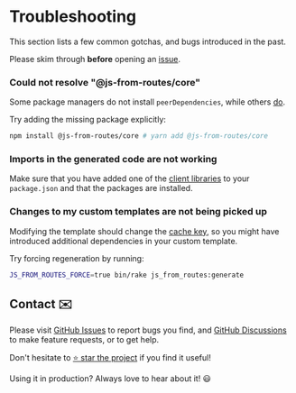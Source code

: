 [project]: https://github.com/ElMassimo/js_from_routes
[GitHub Issues]: https://github.com/ElMassimo/js_from_routes/issues?q=is%3Aissue+is%3Aopen+sort%3Aupdated-desc
[GitHub Discussions]: https://github.com/ElMassimo/js_from_routes/discussions
[client]: /client/
[cache key]: /guide/codegen.html#caching-📦

# Troubleshooting

This section lists a few common gotchas, and bugs introduced in the past.

Please skim through __before__ opening an [issue][GitHub Issues].

### Could not resolve "@js-from-routes/core"

Some package managers do not install `peerDependencies`, while others [do](https://github.com/npm/rfcs/blob/latest/implemented/0025-install-peer-deps.md).

Try adding the missing package explicitly:

```bash
npm install @js-from-routes/core # yarn add @js-from-routes/core
```

### Imports in the generated code are not working

Make sure that you have added one of the [client libraries][client] to your `package.json` and that the packages are installed.

### Changes to my custom templates are not being picked up

Modifying the template should change the [cache key], so you might have introduced additional dependencies in your custom template.

Try forcing regeneration by running:

```bash
JS_FROM_ROUTES_FORCE=true bin/rake js_from_routes:generate
```

## Contact ✉️

Please visit [GitHub Issues] to report bugs you find, and [GitHub Discussions] to make feature requests, or to get help.

Don't hesitate to [⭐️ star the project][project] if you find it useful!

Using it in production? Always love to hear about it! 😃

